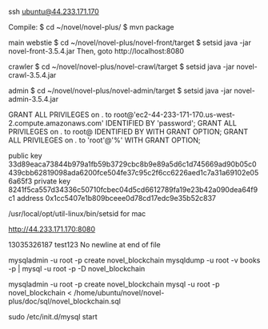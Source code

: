 ssh ubuntu@44.233.171.170

Compile:
$ cd ~/novel/novel-plus/
$ mvn package

main webstie
$ cd ~/novel/novel-plus/novel-front/target
$ setsid java -jar novel-front-3.5.4.jar
Then, goto http://localhost:8080

crawler
$ cd ~/novel/novel-plus/novel-crawl/target
$ setsid java -jar novel-crawl-3.5.4.jar 	


admin
$ cd ~/novel/novel-plus/novel-admin/target
$ setsid java -jar novel-admin-3.5.4.jar


GRANT ALL PRIVILEGES on . to root@'ec2-44-233-171-170.us-west-2.compute.amazonaws.com' IDENTIFIED BY 'password';
GRANT ALL PRIVILEGES on . to root@ IDENTIFIED BY  WITH GRANT OPTION;
GRANT ALL PRIVILEGES on *.* to 'root'@'%' WITH GRANT OPTION;

public key 33d89eaca73844b979a1fb59b3729cbc8b9e89a5d6c1d745669ad90b05c0439cbb62819098ada6200fce504fe37c95c2f6cc6226aed1c7a31a69102e056a65f3
private key 8241f5ca557d34336c50710fcbec04d5cd6612789fa19e23b42a090dea64f9c1
address 0x1cc5407e1b809bceee0d78cd17edc9e35b52c837


/usr/local/opt/util-linux/bin/setsid for mac

http://44.233.171.170:8080

13035326187
test123
 No newline at end of file


mysqladmin -u root -p create novel_blockchain
mysqldump -u root -v books -p | mysql -u root -p -D novel_blockchain

mysqladmin -u root -p create novel_blockchain
mysql -u root -p novel_blockchain < /home/ubuntu/novel/novel-plus/doc/sql/novel_blockchain.sql

sudo /etc/init.d/mysql start